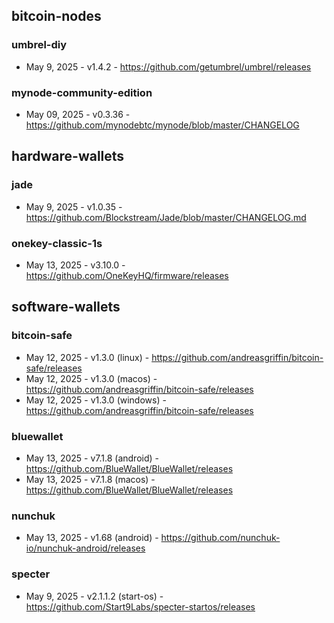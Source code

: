 ## bitcoin-nodes
### umbrel-diy
- May 9, 2025 - v1.4.2 - https://github.com/getumbrel/umbrel/releases
### mynode-community-edition
- May 09, 2025 - v0.3.36 - https://github.com/mynodebtc/mynode/blob/master/CHANGELOG

## hardware-wallets
### jade
- May 9, 2025 - v1.0.35 - https://github.com/Blockstream/Jade/blob/master/CHANGELOG.md
### onekey-classic-1s
- May 13, 2025 - v3.10.0 - https://github.com/OneKeyHQ/firmware/releases

## software-wallets
### bitcoin-safe
- May 12, 2025 - v1.3.0 (linux) - https://github.com/andreasgriffin/bitcoin-safe/releases
- May 12, 2025 - v1.3.0 (macos) - https://github.com/andreasgriffin/bitcoin-safe/releases
- May 12, 2025 - v1.3.0 (windows) - https://github.com/andreasgriffin/bitcoin-safe/releases
### bluewallet
- May 13, 2025 - v7.1.8 (android) - https://github.com/BlueWallet/BlueWallet/releases
- May 13, 2025 - v7.1.8 (macos) - https://github.com/BlueWallet/BlueWallet/releases
### nunchuk
- May 13, 2025 - v1.68 (android) - https://github.com/nunchuk-io/nunchuk-android/releases
### specter
- May 9, 2025 - v2.1.1.2 (start-os) - https://github.com/Start9Labs/specter-startos/releases
